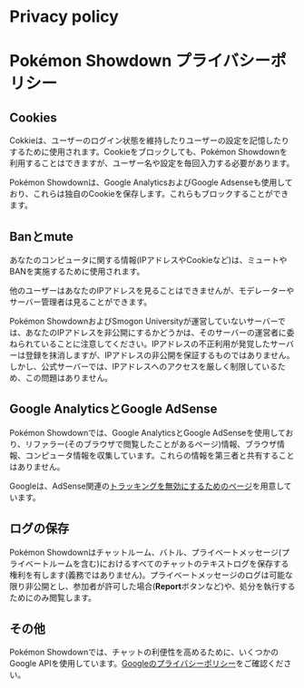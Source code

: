 # Privacy policy

# Pokémon Showdown プライバシーポリシー

## Cookies

Cokkieは、ユーザーのログイン状態を維持したりユーザーの設定を記憶したりするために使用されます。Cookieをブロックしても、Pokémon Showdownを利用することはできますが、ユーザー名や設定を毎回入力する必要があります。

Pokémon Showdownは、Google AnalyticsおよびGoogle Adsenseも使用しており、これらは独自のCookieを保存します。これらもブロックすることができます。

## Banとmute

あなたのコンピュータに関する情報(IPアドレスやCookieなど)は、ミュートやBANを実施するために使用されます。

他のユーザーはあなたのIPアドレスを見ることはできませんが、モデレーターやサーバー管理者は見ることができます。

Pokémon ShowdownおよびSmogon Universityが運営していないサーバーでは、あなたのIPアドレスを非公開にするかどうかは、そのサーバーの運営者に委ねられていることに注意してください。IPアドレスの不正利用が発覚したサーバーは登録を抹消しますが、IPアドレスの非公開を保証するものではありません。しかし、公式サーバーでは、IPアドレスへのアクセスを厳しく制限しているため、この問題はありません。

## Google AnalyticsとGoogle AdSense

Pokémon Showdownでは、Google AnalyticsとGoogle AdSenseを使用しており、リファラー(そのブラウザで閲覧したことがあるページ)情報、ブラウザ情報、コンピュータ情報を収集しています。これらの情報を第三者と共有することはありません。

Googleは、AdSense関連の[トラッキングを無効にするためのページ](https://www.google.com/settings/ads/onweb/)を用意しています。

## ログの保存

Pokémon Showdownはチャットルーム、バトル、プライベートメッセージ(プライベートルームを含む)におけるすべてのチャットのテキストログを保存する権利を有します(義務ではありません)。プライベートメッセージのログは可能な限り非公開とし、参加者が許可した場合(**Report**ボタンなど)や、処分を執行するためにのみ閲覧します。

## その他

Pokémon Showdownでは、チャットの利便性を高めるために、いくつかのGoogle APIを使用しています。[Googleのプライバシーポリシー](https://policies.google.com/privacy)をご確認ください。
